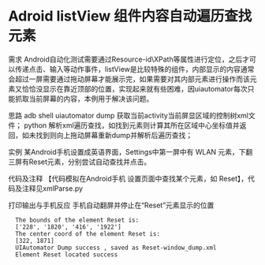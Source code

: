 # Adroid listView 组件内容自动遍历查找元素
需求
Android自动化测试需要通过Resource-id\XPath等属性进行定位，之后才可以传递点击、输入等动作事件，listView是比较特殊的组件，内部显示的内容通常会超过一屏需要通过拖动屏幕才能展示完，如果需要对其内部元素进行操作而该元素又恰恰没显示在靠近顶部的位置，实现起来就有些困难，因uiautomator每次只能抓取当前屏幕的内容，本例用于解决该问题。


思路
adb shell uiautomator dump 获取当前activity当前屏显区域的控制树xml文件；
python 解析xml遍历查找，如找到元素则计算其所在区域中心坐标值并返回，如未找到则向上拖动屏幕重新dump并解析后遍历查找；


实例
某Android手机设置成英语界面，Settings中第一屏中有 WLAN 元素，下翻三屏有Reset元素，分别尝试自动查找并点击。


代码及注释
【代码模拟在Android手机 设置页面中查找某个元素，如 Reset】，代码及注释见xmlParse.py


        
 打印输出与手机反应
  手机自动翻屏并停止在“Reset”元素显示的位置
     
      The bounds of the element Reset is:
      ['228', '1820', '416', '1922']
      The center coord of the element Reset is:
      [322, 1871]
      UIAutomator Dump success , saved as Reset-window_dump.xml
      Element Reset located success
